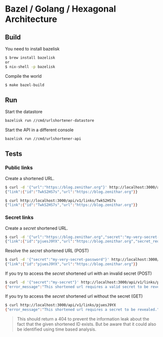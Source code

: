 # Bazel / Golang / Hexagonal Architecture

## Build

You need to install bazelisk

```sh
$ brew install bazelisk
or
$ nix-shell -p bazelisk
```

Compile the world

```sh
$ make bazel-build
```

## Run

Start the datastore

```sh
bazelisk run //cmd/urlshortener-datastore
```

Start the API in a different console

```sh
bazelisk run //cmd/urlshortener-api
```

## Tests

### Public links

Create a shortened URL.

```sh
$ curl -d '{"url":"https://blog.zenithar.org"}' http://localhost:3000/api/v1/links
{"link":{"id":"TwkS2HS7s","url":"https://blog.zenithar.org"}}
```

```sh
$ curl http://localhost:3000/api/v1/links/TwkS2HS7s
{"link":{"id":"TwkS2HS7s","url":"https://blog.zenithar.org"}}
```

### Secret links

Create a *secret* shortened URL.

```sh
$ curl -d '{"url":"https://blog.zenithar.org","secret":"my-very-secret-password"}' http://localhost:3000/api/v1/links
{"link":{"id":"pjuesJ9YX","url":"https://blog.zenithar.org","secret_required":true}}
```

Resolve the *secret* shortened URL (POST)

```sh
$ curl -d '{"secret":"my-very-secret-password"}' http://localhost:3000/api/v1/links/pjuesJ9YX
{"link":{"id":"pjuesJ9YX","url":"https://blog.zenithar.org"}}
```

If you try to access the *secret* shortened url with an invalid secret (POST)

```sh
$ curl -d '{"secret":"my-secret"}' http://localhost:3000/api/v1/links/pjuesJ9YX
{"error_message":"This shortened url requires a valid secret to be revealed.","error_code":403}
```

If you try to access the *secret* shortened url without the secret (GET)

```sh
$ curl http://localhost:3000/api/v1/links/pjuesJ9YX
{"error_message":"This shortened url requires a secret to be revealed.","error_code":406}
```

> This should return a 404 to prevent the information leak about the fact that 
> the given shortened ID exists. But be aware that it could also be identified 
> using time based analysis. 